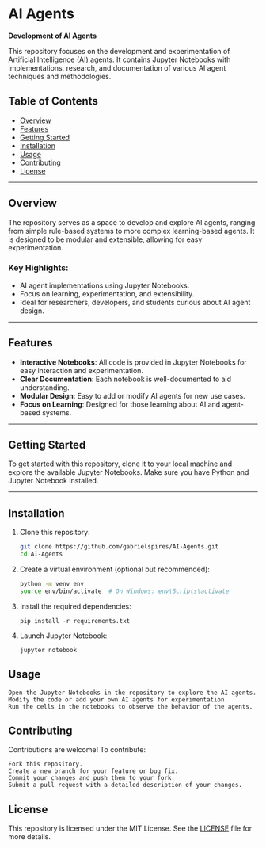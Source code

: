 # AI Agents

**Development of AI Agents**

This repository focuses on the development and experimentation of Artificial Intelligence (AI) agents. It contains Jupyter Notebooks with implementations, research, and documentation of various AI agent techniques and methodologies.

## Table of Contents

- [Overview](#overview)
- [Features](#features)
- [Getting Started](#getting-started)
- [Installation](#installation)
- [Usage](#usage)
- [Contributing](#contributing)
- [License](#license)

---

## Overview

The repository serves as a space to develop and explore AI agents, ranging from simple rule-based systems to more complex learning-based agents. It is designed to be modular and extensible, allowing for easy experimentation.

### Key Highlights:
- AI agent implementations using Jupyter Notebooks.
- Focus on learning, experimentation, and extensibility.
- Ideal for researchers, developers, and students curious about AI agent design.

---

## Features

- **Interactive Notebooks**: All code is provided in Jupyter Notebooks for easy interaction and experimentation.
- **Clear Documentation**: Each notebook is well-documented to aid understanding.
- **Modular Design**: Easy to add or modify AI agents for new use cases.
- **Focus on Learning**: Designed for those learning about AI and agent-based systems.

---

## Getting Started

To get started with this repository, clone it to your local machine and explore the available Jupyter Notebooks. Make sure you have Python and Jupyter Notebook installed.

---

## Installation

1. Clone this repository:
   ```bash
   git clone https://github.com/gabrielspires/AI-Agents.git
   cd AI-Agents
   ```
2. Create a virtual environment (optional but recommended):
    ```bash
    python -m venv env
    source env/bin/activate  # On Windows: env\Scripts\activate
    ```
3. Install the required dependencies:
    ```
    pip install -r requirements.txt
    ```
4. Launch Jupyter Notebook:
    ```
    jupyter notebook
    ```


## Usage

    Open the Jupyter Notebooks in the repository to explore the AI agents.
    Modify the code or add your own AI agents for experimentation.
    Run the cells in the notebooks to observe the behavior of the agents.

## Contributing

Contributions are welcome! To contribute:

    Fork this repository.
    Create a new branch for your feature or bug fix.
    Commit your changes and push them to your fork.
    Submit a pull request with a detailed description of your changes.

## License

This repository is licensed under the MIT License. See the [LICENSE](https://github.com/gabrielspires/AI-Agents/tree/LICENSE) file for more details.
